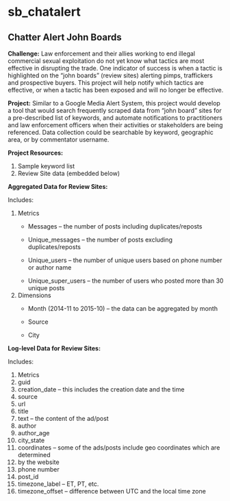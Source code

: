 # sb_chatalert

## Chatter Alert John Boards ##

<b>Challenge:</b> Law enforcement and their allies working to end illegal commercial sexual exploitation do not yet know what tactics are most effective in disrupting the trade. One indicator of success is when a tactic is highlighted on the “john boards” (review sites) alerting pimps, traffickers and prospective buyers. This project will help notify which tactics are effective, or when a tactic has been exposed and will no longer be effective.

<b>Project:</b> Similar to a Google Media Alert System, this project would develop a tool that would search frequently scraped data from “john board” sites for a pre-described list of keywords, and automate notifications to practitioners and law enforcement officers when their activities or stakeholders are being referenced. Data collection could be searchable by keyword, geographic area, or by commentator username. 

<b>Project Resources:</b>
<ol>
<li>Sample keyword list</li>
<li>Review Site data (embedded below)</li>
</ol>


<b>Aggregated Data for Review Sites:</b> 

Includes:
<ol>
<li>Metrics</li>
<ul>
<li> Messages – the number of posts including duplicates/reposts</li></ul>
<ul>
<li> Unique_messages – the number of posts excluding duplicates/reposts</li></ul>
<ul>
<li> Unique_users – the number of unique users based on phone number or author name</li></ul>
<ul>
<li> Unique_super_users – the number of users who posted more than 30 unique posts </li></ul>

<li>Dimensions</li>
<ul>
<li> Month (2014-11 to 2015-10) – the data can be aggregated by month</li></ul>
<ul>
<li> Source</li></ul>
<ul>
<li>City</li></ul>
</ol>

<b>Log-level Data for Review Sites:</b>

Includes:
<ol>
<li>Metrics</li>
<li>guid</li>
<li>creation_date – this includes the creation date and the time</li>
<li>source</li>
<li>url</li>
<li>title</li>
<li>text – the content of the ad/post</li>
<li>author</li>
<li>author_age</li>
<li>city_state</li>
<li>coordinates – some of the ads/posts include geo coordinates which are determined </li>
<li>by the website</li>
<li>phone number</li>
<li>post_id</li>
<li>timezone_label – ET, PT, etc.</li>
<li>timezone_offset – difference between UTC and the local time zone</li>
</ol>

